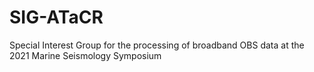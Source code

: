 # SIG-ATaCR
Special Interest Group for the processing of broadband OBS data at the 2021 Marine Seismology Symposium
